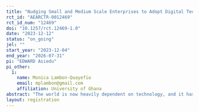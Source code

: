 ```yaml
---
title: "Nudging Small and Medium Scale Enterprises to Adopt Digital Technologies in Africa: Evidence from an Experiment in Ghana"
rct_id: "AEARCTR-0012469"
rct_id_num: "12469"
doi: "10.1257/rct.12469-1.0"
date: "2023-12-12"
status: "on_going"
jel: ""
start_year: "2023-12-04"
end_year: "2026-07-31"
pi: "EDWARD Asiedu"
pi_other:
  1:
    name: Monica Lambon-Quayefio
    email: mplambon@gmail.com
    affiliation: University of Ghana
abstract: "The world is now heavily dependent on technology, and it has become necessary for SMEs in Africa to embrace it too. However, the majority of SMEs in Africa face barriers in adopting digital technology, from little access to technology to other external environmental and internal managerial factors. A significant number of SMEs in Africa require technical assistance, but do not yet have the financing to pay consultants out of pocket.  We conduct a field experiment in Ghana building on the digital technology and commitment literature by designing and evaluating a digital literacy training treatment arm, as well as a commitment to innovate arm. We study the effects of these interventions on technology adoption, changes in business practices and firm performance in the form of productivity, sales, profits and employment. We also examine potential important mechanisms underlying gender inequality in technology adoption and entrepreneurial growth. "
layout: registration
---
```


